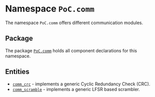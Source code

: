 # Namespace `PoC.comm`

The namespace `PoC.comm` offers different communication modules.


## Package

The package [`PoC.comm`][comm.pkg] holds all component declarations for this namespace.


## Entities

 -  [`comm_crc`][comm_crc] - implements a generic Cyclic Redundancy Check (CRC).
 -  [`comm_scramble`][comm_scramble] - implements a generic LFSR based scrambler.


 [comm.pkg]:			comm.pkg.vhdl

 [comm_crc]:			comm_crc.vhdl
 [comm_scramble]:		comm_scramble.vhdl
